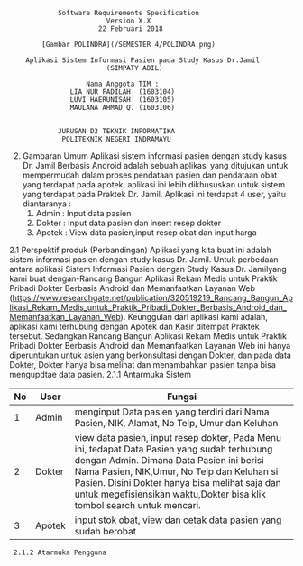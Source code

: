 				Software Requirements Specification
							Version X.X
						  22 Februari 2018
						  
			[Gambar POLINDRA](/SEMESTER 4/POLINDRA.png)
			
		Aplikasi Sistem Informasi Pasien pada Study Kasus Dr.Jamil
							(SIMPATY ADIL)
							
					   Nama Anggota TIM :
				   LIA NUR FADILAH 	(1603104)
				   LUVI HAERUNISAH 	(1603105)
				   MAULANA AHMAD Q.	(1603106)
				  
					  
				JURUSAN D3 TEKNIK INFORMATIKA
				 POLITEKNIK NEGERI INDRAMAYU
		
2. Gambaran Umum
	Aplikasi sistem informasi pasien dengan study kasus Dr. Jamil Berbasis Android adalah sebuah aplikasi
    yang ditujukan untuk mempermudah dalam proses pendataan pasien dan pendataan obat yang terdapat pada apotek, 
    aplikasi ini lebih dikhususkan untuk sistem yang terdapat pada Praktek Dr. Jamil.
    Aplikasi ini terdapat 4 user, yaitu diantaranya :
	1. Admin	 : Input data pasien
	2. Dokter	: Input data pasien dan insert resep dokter
	3. Apotek	: View data pasien,input resep obat dan input harga

  2.1 Perspektif produk (Perbandingan)
		Aplikasi yang kita buat ini adalah sistem informasi pasien dengan study kasus Dr. Jamil. Untuk perbedaan antara aplikasi Sistem Informasi Pasien dengan Study Kasus Dr. Jamilyang kami buat dengan-Rancang Bangun Aplikasi Rekam Medis untuk Praktik Pribadi Dokter Berbasis Android dan Memanfaatkan Layanan Web (https://www.researchgate.net/publication/320519219_Rancang_Bangun_Aplikasi_Rekam_Medis_untuk_Praktik_Pribadi_Dokter_Berbasis_Android_dan_Memanfaatkan_Layanan_Web). Keunggulan dari aplikasi kami adalah, aplikasi kami terhubung dengan Apotek dan Kasir ditempat Praktek tersebut. Sedangkan Rancang Bangun Aplikasi Rekam Medis untuk Praktik Pribadi Dokter Berbasis Android dan Memanfaatkan Layanan Web ini hanya diperuntukan untuk asien yang berkonsultasi dengan Dokter, dan pada data Dokter, Dokter hanya bisa melihat dan menambahkan pasien tanpa bisa mengupdtae data pasien.
	 2.1.1 Antarmuka Sistem

| No | User |Fungsi  |
|--|--|--|
| 1 |Admin	  | menginput Data pasien yang terdiri dari Nama Pasien, NIK, Alamat, No Telp, Umur dan Keluhan|
|2|Dokter|view data pasien, input resep dokter, Pada Menu ini, tedapat Data Pasien yang sudah terhubung dengan Admin. Dimana Data Pasien ini berisi Nama Pasien, NIK,Umur, No Telp dan Keluhan si Pasien. Disini Dokter hanya bisa melihat saja dan untuk megefisiensikan waktu,Dokter bisa klik tombol search untuk mencari.|
|3|Apotek |input stok obat, view dan cetak data pasien yang sudah berobat|
		
		
	 2.1.2 Atarmuka Pengguna
	 
		
